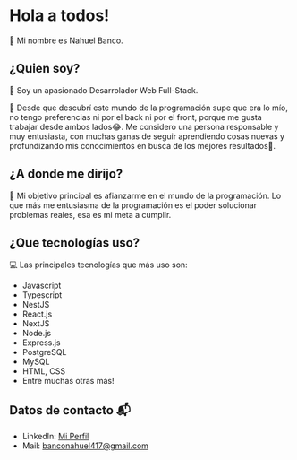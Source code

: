 # Hola a todos!
👋 Mi nombre es Nahuel Banco.

## ¿Quien soy?
🤩 Soy un apasionado Desarrolador Web Full-Stack.

🚀 Desde que descubrí este mundo de la programación supe que era lo mío, no tengo preferencias ni por el back ni por el front, porque me gusta trabajar desde ambos lados😂. 
Me considero una persona responsable y muy entusiasta, con muchas ganas de seguir aprendiendo cosas nuevas y profundizando mis conocimientos en busca de los mejores resultados💪.  

## ¿A donde me dirijo?
🎯 Mi objetivo principal es afianzarme en el mundo de la programación. 
Lo que más me entusiasma de la programación es el poder solucionar problemas reales, esa es mi meta a cumplir. 

## ¿Que tecnologías uso?
💻 Las principales tecnologías que más uso son: 
- Javascript
- Typescript
- NestJS
- React.js
- NextJS
- Node.js
- Express.js
- PostgreSQL
- MySQL
- HTML, CSS
- Entre muchas otras más!

## Datos de contacto 📬
- LinkedIn: [Mi Perfil](https://www.linkedin.com/in/nahuel-alejandro-banco-707ab7301/)
- Mail: banconahuel417@gmail.com

